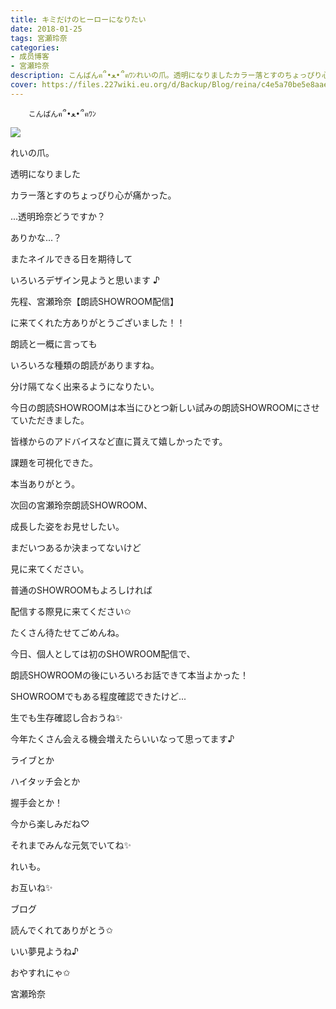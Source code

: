 ```yaml
---
title: キミだけのヒーローになりたい
date: 2018-01-25
tags: 宮瀬玲奈
categories: 
- 成员博客
- 宮瀬玲奈
description: こんばんฅ՞•ﻌ•՞ฅﾜﾝれいの爪。透明になりましたカラー落とすのちょっぴり心が痛かった。...透明玲奈どうですか？ありかな...？また...
cover: https://files.227wiki.eu.org/d/Backup/Blog/reina/c4e5a70be5e8aaeb3ebdbd1082882.png 
---
```


        こんばんฅ՞•ﻌ•՞ฅﾜﾝ





![](https://files.227wiki.eu.org/d/Backup/Blog/reina/c4e5a70be5e8aaeb3ebdbd1082882.png)



れいの爪。

透明になりました


カラー落とすのちょっぴり心が痛かった。







...透明玲奈どうですか？





ありかな...？








またネイルできる日を期待して

いろいろデザイン見ようと思います  ♪















先程、宮瀬玲奈【朗読SHOWROOM配信】

に来てくれた方ありがとうございました！！




朗読と一概に言っても

いろいろな種類の朗読がありますね。




分け隔てなく出来るようになりたい。





今日の朗読SHOWROOMは本当にひとつ新しい試みの朗読SHOWROOMにさせていただきました。




皆様からのアドバイスなど直に貰えて嬉しかったです。






課題を可視化できた。





本当ありがとう。










次回の宮瀬玲奈朗読SHOWROOM、

成長した姿をお見せしたい。





まだいつあるか決まってないけど



見に来てください。













普通のSHOWROOMもよろしければ

配信する際見に来てください✩






たくさん待たせてごめんね。



今日、個人としては初のSHOWROOM配信で、

朗読SHOWROOMの後にいろいろお話できて本当よかった！









SHOWROOMでもある程度確認できたけど...



生でも生存確認し合おうね✨





今年たくさん会える機会増えたらいいなって思ってます♪





ライブとか

ハイタッチ会とか

握手会とか！



今から楽しみだね♡






それまでみんな元気でいてね✨




れいも。




お互いね✨











ブログ



読んでくれてありがとう✩





いい夢見ようね♪


おやすれにゃ✩




宮瀬玲奈


